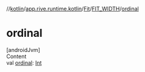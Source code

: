 //[kotlin](../../../../index.md)/[app.rive.runtime.kotlin](../../index.md)/[Fit](../index.md)/[FIT_WIDTH](index.md)/[ordinal](ordinal.md)



# ordinal  
[androidJvm]  
Content  
val [ordinal](ordinal.md): [Int](https://kotlinlang.org/api/latest/jvm/stdlib/kotlin/-int/index.html)  



